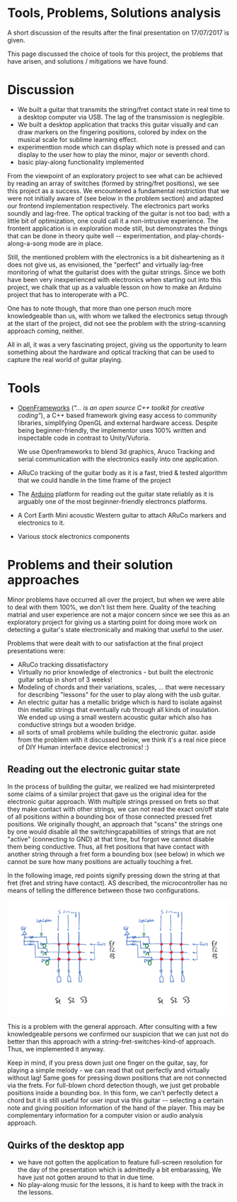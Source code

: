 # Tools, Problems, Solutions analysis

A short discussion of the results after the final presentation on 17/07/2017 is given.

This page discussed the choice of tools for this project, the problems that have arisen,
and solutions / mitigations we have found.

# Discussion

- We built a guitar that transmits the string/fret contact state in real time to a desktop computer via USB. The lag of the transmission is neglegible.
 - We built a desktop application that tracks this guitar visually and can draw markers on the fingering positions, colored by index on the musical scale for sublime learning effect.
 - experimenttion mode which can display which note is pressed and can display to the user how to play the minor, major or seventh chord.
 - basic play-along functionality implemented

From the viewpoint of an exploratory project to see what can be achieved by reading an array of switches (formed by string/fret positions), we see this project as a success. We encountered a fundamental restriction that we were not initially aware of (see below in the problem section) and adapted our frontend implementation respectively. The electronics part works soundly and lag-free. The optical tracking of the guitar is not too bad; with a little bit of optimization, one could call it a non-intrusive experience. The frontent application is in exploration mode still, but demonstrates the things that can be done in theory quite well -- experimentation, and play-chords-along-a-song mode are in place.

Still, the mentioned problem with the electronics is a bit disheartening as it does not give us, as envisioned, the "perfect" and virtually lag-free monitoring of what the guitarist does with the guitar strings. Since we both have been very inexperienced with electronics when starting out into this project, we chalk that up as a valuable lesson on how to make an Arduino project that has to interoperate with a PC.

One has to note though, that more than one person much more knowledgeable than us, with whom we talked the electronics setup through at the start of the project, did not see the problem with the string-scanning approach coming, neither.

All in all, it was a very fascinating project, giving us the opportunity to learn something about the hardware and optical tracking that can be used to capture the real world of guitar playing.

# Tools

  - [OpenFrameworks](http://openframeworks.cc) (_"... is an open source C++ toolkit for creative coding"_), a C++ based framework giving easy access
    to community libraries, simplifying OpenGL and external hardware access. Despite being beginner-friendly, the implementor uses  100% written and inspectable code in contrast to Unity/Vuforia.

    We use Openframeworks to blend 3d graphics, Aruco Tracking and serial communication with the electronics easily into one application.

 - ARuCo tracking of the guitar body as it is a fast, tried & tested algorithm that we could handle in the time frame of the project
 - The [Arduino](http://arduino.cc) platform for reading out the guitar state reliably as it is arguably one of the most beginner-friendly electroncs platforms.
 - A Cort Earth Mini acoustic Western guitar to attach ARuCo markers and electronics to it.
 - Various stock electronics components

# Problems and their solution approaches

Minor problems have occurred all over the project, but when we were able to deal with them 100%, we don't list them here. Quality of the teaching matrial and user experience are not a major concern since we see this as an exploratory project for giving us a starting point for doing more work on detecting a guitar's state electronically and making that useful to the user.

Problems that were dealt with to our satisfaction at the final project presentations were:
  - ARuCo tracking dissatisfactory
  - Virtually no prior knowledge of electronics - but built the electronic guitar setup in short of 3 weeks!
  - Modeling of chords and their variations, scales, ... that were necessary for describing "lessons" for the user to play along with the usb guitar.
  - An electric guitar has a metallic bridge which is hard to isolate against thin metallic strings that eventually rub through all kinds of insulation. We ended up using a small western acoustic guitar which also has conductive strings but a wooden bridge.
  - all sorts of small problems while building the electronic guitar. aside from the problem with it discussed below, we think it's a real nice piece of DIY Human interface device electronics! :)

## Reading out the electronic guitar state

In the process of building the guitar, we realized we had misinterpreted some claims of a similar project that gave us the original idea for the electronic guitar approach. With multiple strings pressed on frets so that they make contact with other strings, we can not read the exact on/off state of all positions within a bounding box of those connected pressed fret positions. We originally thought, an approach that "scans" the strings one by one would disable all the switchingcapabilities of strings that are not "active" (connecting to GND) at that time, but forgot we cannot disable them being conductive. Thus, all fret positions that have contact with another string through a fret form a bounding box (see below) in which we cannot be sure how many positions are actually touching a fret.

In the following image, red points signify pressing down the string at that fret (fret and string have contact). AS described, the microcontroller has no means of telling the difference between those two configurations.

![](Sketch.png)

This is a problem with the general approach. After consulting with a few knowledgeable persons we confirmed our suspicion that we can just not do better than this approach with a string-fret-switches-kind-of approach. Thus, we implemented it anyway.

Keep in mind, if you press down just one finger on the guitar, say, for playing a simple melody - we can read that out perfectly and virtually without lag! Same goes for pressing down positions that are not connected via the frets. For full-blown chord detection though, we just get probable positions inside a bounding box. In this form, we can't perfectly detect a chord but it is still useful for user input via this guitar -- selecting a certain note and giving position information of the hand of the player. This may be complementary information for a computer vision or audio analysis approach.

## Quirks of the desktop app

 - we have not gotten the application to feature full-screen resolution for the day of the presentation which is admittedly a bit embarassing, We have just not gotten around to that in due time.
 - No play-along music for the lessons, it is hard to keep with the track in the lessons.
